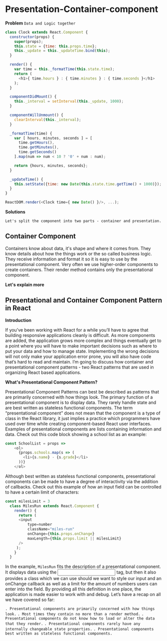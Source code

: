 # Presentation-Container-component

**Problem**
`Data and Logic together`

```js
class Clock extends React.Component {
  constructor(props) {
    super(props);
    this.state = {time: this.props.time};
    this._update = this._updateTime.bind(this);
  }

  render() {
    var time = this._formatTime(this.state.time);
    return (
      <h1>{ time.hours } : { time.minutes } : { time.seconds }</h1>
    );
  }

  componentDidMount() {
    this._interval = setInterval(this._update, 1000);
  }

  componentWillUnmount() {
    clearInterval(this._interval);
  }

  _formatTime(time) {
    var [ hours, minutes, seconds ] = [
      time.getHours(),
      time.getMinutes(),
      time.getSeconds()
    ].map(num => num < 10 ? '0' + num : num);

    return {hours, minutes, seconds};
  }

  _updateTime() {
    this.setState({time: new Date(this.state.time.getTime() + 1000)});
  }
}

ReactDOM.render(<Clock time={ new Date() }/>, ...);
```


**Solutions**

`Let's split the component into two parts - container and presentation.`


## Container Component


Containers know about data, it's shape and where it comes from. They know details about how the things work or the so called business logic. They receive information and format it so it is easy to use by the presentational component. Very often we use higher-order components to create containers. Their render method contains only the presentational component.


**Let's explain more**

## Presentational and Container Component Pattern in React

**Introduction**

If you’ve been working with React for a while you’ll have to agree that building responsive applications cleanly is difficult. As more components are added, the application grows more complex and things eventually get to a point where you will have to make important decisions such as where to put your data and how to manage state. Implementing the wrong decisions will not only make your application error prone, you will also have code that’s hard to read and maintain. I’m going to discuss how container and presentational component patterns - two React patterns that are used in organizing React based applications.


**What's Presentational Component Pattern?**

Presentational Component Patterns can best be described as patterns that are primarily concerned with how things look. The primary function of a presentational component is to display data. They rarely handle state and are best written as stateless functional components. The term “presentational component” does not mean that the component is a type of class in the React library, it just implies a practice which programmers have used over time while creating component-based React user interfaces. Examples of presentational components are lists containing information and data. Check out this code block showing a school list as an example:

```js
const SchoolList = props =>
    <ol>
      {props.schools.map(s => (
        <li>{s.name} - {s.grade}</li> 
      ))}
    </ol>
```

Although best written as stateless functional components, presentational components can be made to have a degree of interactivity via the addition of callbacks. Check out this example of how an input field can be controlled to have a certain limit of characters:

```js
const milesLimit = 3
  class MilesRun extends React.Component {
    render() {
      return (
      <input
          type=number
          className="miles-run"
          onChange={this.props.onChange}
          maxLength={this.props.limit || milesLimit} 
      />
     );
    }
  }
```

In the example, `MilesRun` fits the description of a presentational component. It displays data using the <input> tag, but then it also provides a class which we can use should we want to style our input and an onChange callback as well as a limit for the amount of numbers users can enter into the field. By providing all this definition in one place, the application is made easier to work with and debug. Let’s have a recap on all we have covered so far:

`. Presentational components are primarily concerned with how things look.`
`. Most times they contain no more than a render method.`
`. Presentational components do not know how to load or alter the data that they render.`
`. Presentational components rarely have any internally changeable state properties.`
`. Presentational components best written as stateless functional components.`
